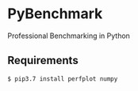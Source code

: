 # PyBenchmark
Professional Benchmarking in Python

## Requirements
```
$ pip3.7 install perfplot numpy
```

